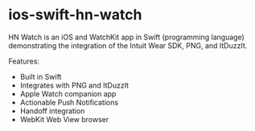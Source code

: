 # ios-swift-hn-watch
HN Watch is an iOS and WatchKit app in Swift (programming language) demonstrating the integration of the Intuit Wear SDK, PNG, and ItDuzzIt.

Features:
+ Built in Swift
+ Integrates with PNG and ItDuzzIt
+ Apple Watch companion app
+ Actionable Push Notifications
+ Handoff integration
+ WebKit Web View browser

